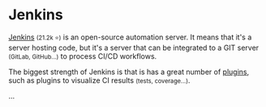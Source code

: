 # Jenkins

<div class="row row-cols-md-2"><div>

[Jenkins](https://www.jenkins.io/) <small>(21.2k ⭐)</small> is an open-source automation server. It means that it's a server hosting code, but it's a server that can be integrated to a GIT server <small>(GitLab, GitHub...)</small> to process CI/CD workflows.

The biggest strength of Jenkins is that is has a great number of [plugins](https://plugins.jenkins.io/), such as plugins to visualize CI results <small>(tests, coverage...)</small>.
</div><div>

...
</div></div>